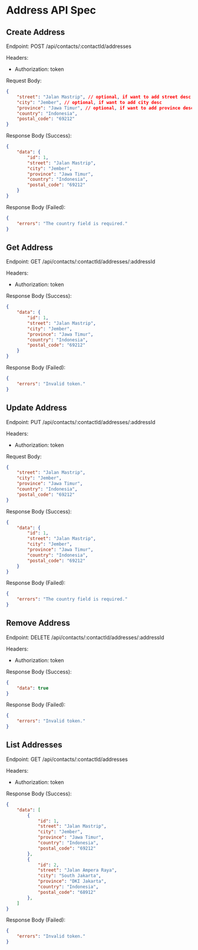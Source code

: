 # Address API Spec

## Create Address

Endpoint: POST /api/contacts/:contactId/addresses

Headers:
- Authorization: token

Request Body:
```json
{
    "street": "Jalan Mastrip", // optional, if want to add street desc
    "city": "Jember", // optional, if want to add city desc
    "province": "Jawa Timur", // optional, if want to add province desc
    "country": "Indonesia",
    "postal_code": "69212"
}
```

Response Body (Success):
```json
{
    "data": {
        "id": 1,
        "street": "Jalan Mastrip",
        "city": "Jember",
        "province": "Jawa Timur",
        "country": "Indonesia",
        "postal_code": "69212"
    }
}
```

Response Body (Failed):
```json
{
    "errors": "The country field is required."
}
```

## Get Address

Endpoint: GET /api/contacts/:contactId/addresses/:addressId

Headers:
- Authorization: token

Response Body (Success):
```json
{
    "data": {
        "id": 1,
        "street": "Jalan Mastrip",
        "city": "Jember",
        "province": "Jawa Timur",
        "country": "Indonesia",
        "postal_code": "69212"
    }
}
```

Response Body (Failed):
```json
{
    "errors": "Invalid token."
}
```

## Update Address

Endpoint: PUT /api/contacts/:contactId/addresses/:addressId

Headers:
- Authorization: token

Request Body:
```json
{
    "street": "Jalan Mastrip",
    "city": "Jember",
    "province": "Jawa Timur",
    "country": "Indonesia",
    "postal_code": "69212"
}
```

Response Body (Success):
```json
{
    "data": {
        "id": 1,
        "street": "Jalan Mastrip",
        "city": "Jember",
        "province": "Jawa Timur",
        "country": "Indonesia",
        "postal_code": "69212"
    }
}
```

Response Body (Failed):
```json
{
    "errors": "The country field is required."
}
```

## Remove Address

Endpoint: DELETE /api/contacts/:contactId/addresses/:addressId

Headers:
- Authorization: token

Response Body (Success):
```json
{
    "data": true
}
```

Response Body (Failed):
```json
{
    "errors": "Invalid token."
}
```

## List Addresses

Endpoint: GET /api/contacts/:contactId/addresses

Headers:
- Authorization: token

Response Body (Success):
```json
{
    "data": [
        {
            "id": 1,
            "street": "Jalan Mastrip",
            "city": "Jember",
            "province": "Jawa Timur",
            "country": "Indonesia",
            "postal_code": "69212"
        },
        {
            "id": 2,
            "street": "Jalan Ampera Raya",
            "city": "South Jakarta",
            "province": "DKI Jakarta",
            "country": "Indonesia",
            "postal_code": "68912"
        },
    ]
}
```

Response Body (Failed):
```json
{
    "errors": "Invalid token."
}
```
